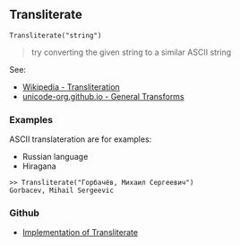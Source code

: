 ## Transliterate

```
Transliterate("string")
```

> try converting the given string to a similar ASCII string
 

See:
* [Wikipedia - Transliteration](https://en.wikipedia.org/wiki/Transliteration)
* [unicode-org.github.io - General Transforms ](https://unicode-org.github.io/icu/userguide/transforms/general/)

### Examples

ASCII translateration are for examples:
- Russian language
- Hiragana

```
>> Transliterate("Горбачёв, Михаил Сергеевич")
Gorbacev, Mihail Sergeevic
```

### Github

* [Implementation of Transliterate](https://github.com/axkr/symja_android_library/blob/master/symja_android_library/matheclipse-core/src/main/java/org/matheclipse/core/builtin/StringFunctions.java#L3230) 

